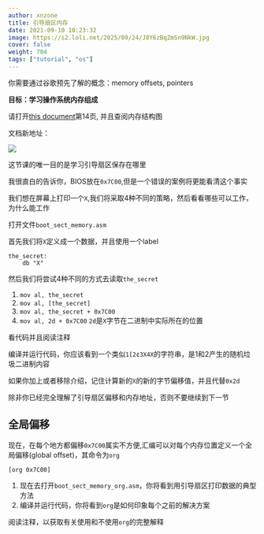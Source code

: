 ```yaml
---
author: xnzone 
title: 引导扇区内存
date: 2021-09-10 10:23:32
image: https://s2.loli.net/2025/09/24/J8Y6zBqZmSn9NkW.jpg
cover: false
weight: 704
tags: ["tutorial", "os"]
---
```


你需要通过谷歌预先了解的概念：memory offsets, pointers

**目标：学习操作系统内存组成**

请打开[this document](https://web.archive.org/web/20211008041419/http://www.cs.bham.ac.uk/~exr/lectures/opsys/10_11/lectures/os-dev.pdf)第14页, 并且查阅内存结构图

文档新地址：[](https://github.com/user-attachments/files/19763309/os-dev.pdf)

![](https://s2.loli.net/2025/09/28/RJTKUNcXFrBML2l.png)

这节课的唯一目的是学习引导扇区保存在哪里

我很直白的告诉你，BIOS放在`0x7C00`,但是一个错误的案例将更能看清这个事实

我们想在屏幕上打印一个`X`,我们将采取4种不同的策略，然后看看哪些可以工作，为什么能工作

打开文件`boot_sect_memory.asm`

首先我们将`X`定义成一个数据，并且使用一个label

```armasm
the_secret:
    db "X"
```

然后我们将尝试4种不同的方式去读取`the_secret`

1. `mov al, the_secret`
2. `mov al, [the_secret]`
3. `mov al, the_secret + 0x7C00`
4. `mov al, 2d + 0x7C00` `2d`是`X`字节在二进制中实际所在的位置

看代码并且阅读注释

编译并运行代码，你应该看到一个类似`1[2¢3X4X`的字符串，是1和2产生的随机垃圾二进制内容

如果你加上或者移除介绍，记住计算新的`X`的新的字节偏移值，并且代替`0x2d`

除非你已经完全理解了引导扇区偏移和内存地址，否则不要继续到下一节

## 全局偏移

现在，在每个地方都偏移`0x7C00`属实不方便,汇编可以对每个内存位置定义一个全局偏移(global offset)，其命令为`org`

```armasm
[org 0x7C00]
```

1. 现在去打开`boot_sect_memory_org.asm`，你将看到用引导扇区打印数据的典型方法
2. 编译并运行代码，你将看到`org`是如何印象每个之前的解决方案

阅读注释，以获取有关使用和不使用`org`的完整解释